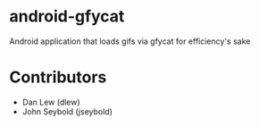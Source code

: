 android-gfycat
==============

Android application that loads gifs via gfycat for efficiency's sake

Contributors
===========

- Dan Lew (dlew)
- John Seybold (jseybold)
